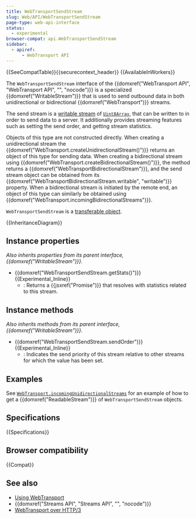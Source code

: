 ```yaml
---
title: WebTransportSendStream
slug: Web/API/WebTransportSendStream
page-type: web-api-interface
status:
  - experimental
browser-compat: api.WebTransportSendStream
sidebar:
  - apiref:
      - WebTransport API
---
```


{{SeeCompatTable}}{{securecontext_header}} {{AvailableInWorkers}}

The `WebTransportSendStream` interface of the {{domxref("WebTransport API", "WebTransport API", "", "nocode")}} is a specialized {{domxref("WritableStream")}} that is used to send outbound data in both unidirectional or bidirectional {{domxref("WebTransport")}} streams.

The send stream is a [writable stream](/en-US/docs/Web/API/Streams_API/Using_writable_streams) of [`Uint8Array`](/en-US/docs/Web/JavaScript/Reference/Global_Objects/Uint8Array), that can be written to in order to send data to a server.
It additionally provides streaming features such as setting the send order, and getting stream statistics.

Objects of this type are not constructed directly.
When creating a unidirectional stream the {{domxref("WebTransport.createUnidirectionalStream()")}} returns an object of this type for sending data.
When creating a bidirectional stream using {{domxref("WebTransport.createBidirectionalStream()")}}, the method returns a {{domxref("WebTransportBidirectionalStream")}}, and the send stream object can be obtained from its {{domxref("WebTransportBidirectionalStream.writable", "writable")}} property.
When a bidirectional stream is initiated by the remote end, an object of this type can similarly be obtained using {{domxref("WebTransport.incomingBidirectionalStreams")}}.

`WebTransportSendStream` is a [transferable object](/en-US/docs/Web/API/Web_Workers_API/Transferable_objects).

{{InheritanceDiagram}}

## Instance properties

_Also inherits properties from its parent interface, {{domxref("WritableStream")}}._

- {{domxref("WebTransportSendStream.getStats()")}} {{Experimental_Inline}}
  - : Returns a {{jsxref("Promise")}} that resolves with statistics related to this stream.

## Instance methods

_Also inherits methods from its parent interface, {{domxref("WritableStream")}}._

<!-- WebTransportSendStream.sendGroup not implemented in any browser -->

- {{domxref("WebTransportSendStream.sendOrder")}} {{Experimental_Inline}}
  - : Indicates the send priority of this stream relative to other streams for which the value has been set.

## Examples

See [`WebTransport.incomingUnidirectionalStreams`](/en-US/docs/Web/API/WebTransport/incomingUnidirectionalStreams) for an example of how to get a {{domxref("ReadableStream")}} of `WebTransportSendStream` objects.

## Specifications

{{Specifications}}

## Browser compatibility

{{Compat}}

## See also

- [Using WebTransport](https://developer.chrome.com/docs/capabilities/web-apis/webtransport)
- {{domxref("Streams API", "Streams API", "", "nocode")}}
- [WebTransport over HTTP/3](https://datatracker.ietf.org/doc/html/draft-ietf-webtrans-http3/)
